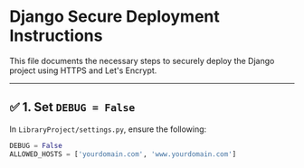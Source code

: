 # Django Secure Deployment Instructions

This file documents the necessary steps to securely deploy the Django project using HTTPS and Let's Encrypt.

---

## ✅ 1. Set `DEBUG = False`

In `LibraryProject/settings.py`, ensure the following:

```python
DEBUG = False
ALLOWED_HOSTS = ['yourdomain.com', 'www.yourdomain.com']
